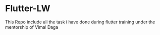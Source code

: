 # Flutter-LW
 This Repo include all the task i have done during flutter training under the mentorship of Vimal Daga

